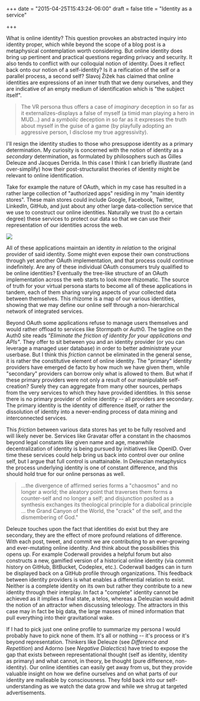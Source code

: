 +++
date = "2015-04-25T15:43:24-06:00"
draft = false
title = "Identity as a service"

+++

What is online identity? This question provokes an abstracted inquiry into identity proper, which while beyond the scope of a blog post is a metaphysical contemplation worth considering. But online identity does bring up pertinent and practical questions regarding privacy and security. It also tends to conflict with our colloquial notion of identity. Does it reflect back onto our notion of a self-identity? Is it a reification of the self or a parallel process, a second self? Slavoj Žižek has claimed that online identities are expressions of an inner truth that we deny ourselves, and they are indicative of an empty medium of identification which is "the subject itself". 

> The VR persona thus offers a case of *imaginary* deception in so far as it externalizes-displays a false of myself (a timid man playing a hero in MUD...) and a *symbolic* deception in so far as it expresses the truth about myself in the guise of a game (by playfully adopting an aggressive person, I disclose my true aggressivity).

I'll resign the identity studies to those who presuppose identity as a primary determination. My curiosity is concerned with the notion of identity as a *secondary* determination, as formulated by philosophers such as Gilles Deleuze and Jacques Derrida. In this case I think I can briefly illustrate (and over-simplify) how their post-structuralist theories of identity might be relevant to online identification.

Take for example the nature of OAuth, which in my case has resulted in a rather large collection of "authorized apps" residing in my "main identity stores". These main stores could include Google, Facebook, Twitter, LinkedIn, GitHub, and just about any other large data-collection service that we use to construct our online identities. Naturally we trust (to a certain degree) these services to protect our data so that we can use their representation of our identities across the web.

![](http://i.imgur.com/rH2IvBB.png)

All of these applications maintain an identity *in relation* to the original provider of said identity. Some might even expose their own constructions through yet another OAuth implementation, and that process could continue indefinitely. Are any of these individual OAuth consumers truly qualified to be online identities? Eventually the tree-like structure of an OAuth implementation across the web starts to look more rhizomatic. The source of truth for your virtual persona starts to become all of these applications in tandem, each of them sharing varying aspects of your collected data between themselves. This rhizome is a map of our various identities, showing that we may define our online self through a non-hierarchical network of integrated services.

Beyond OAuth some applications refuse to manage users themselves and would rather offload to services like Stormpath or Auth0. The tagline on the Auth0 site reads *"Eliminate the friction of identity for your applications and APIs"*. They offer to sit between you and an identity provider (or you can leverage a managed user database) in order to better administrate your userbase. But I think this *friction* cannot be eliminated in the general sense, it is rather the constitutive element of online identity. The "primary" identity providers have emerged de facto by how much we have given them, while "secondary" providers can borrow only what is allowed to them. But what if these primary providers were not only a result of our manipulable self-creation? Surely they can aggregate from many other sources, perhaps from the very services to which they have provided identities. In this sense there is no primary provider of online identity -- all providers are secondary. The primary identity is the identity of difference itself, or rather the dissolution of identity into a never-ending process of data mining and interconnected services.

This *friction* between various data stores has yet to be fully resolved and will likely never be. Services like Gravatar offer a constant in the chaosmos beyond legal constants like given name and age, meanwhile decentralization of identity is being pursued by initiatives like OpenID. Over time these services could help bring us back into control over our online self, but I argue that full control is unattainable. In Deleuzian metaphysics the process underlying identity is one of constant difference, and this should hold true for our online personas as well.

> ...the divergence of affirmed series forms a "chaosmos" and no longer a world; the aleatory point that traverses them forms a counter-self and no longer a self; and disjunction posited as a synthesis exchanges its theological principle for a diabolical principle ... the Grand Canyon of the World, the "crack" of the self, and the dismembering of God."

Deleuze touches upon the fact that identities do exist but they are secondary, they are the effect of more profound relations of difference. With each post, tweet, and commit we are contributing to an ever-growing and ever-mutating online identity. And think about the possibilities this opens up. For example Coderwall provides a helpful forum but also constructs a new, gamified version of a historical online identity (via commit history on GitHub, BitBucket, Codeplex, etc.). Coderwall badges can in turn be displayed back on a GitHub profile through organizations. This feedback between identity providers is what enables a differential relation to exist. Neither is a complete identity on its own but rather they contribute to a new identity through their interplay. In fact a "complete" identity cannot be achieved as it implies a final state, a telos, whereas a Deleuzian would admit the notion of an attractor when discussing teleology. The attractors in this case may in fact be big data, the large masses of mined information that pull everything into their gravitational wake.

If I had to pick just one online profile to summarize my persona I would probably have to pick none of them. It's all or nothing -- it's process or it's beyond representation. Thinkers like Deleuze (see *Difference and Repetition*) and Adorno (see *Negative Dialectics*) have tried to expose the gap that exists between representational thought (self as identity, identity as primary) and what cannot, in theory, be thought (pure difference, non-identity). Our online identities can easily get away from us, but they provide valuable insight on how we define ourselves and on what parts of our identity are malleable by consciousness. They fold back into our self-understanding as we watch the data grow and while we shrug at targeted advertisements. 